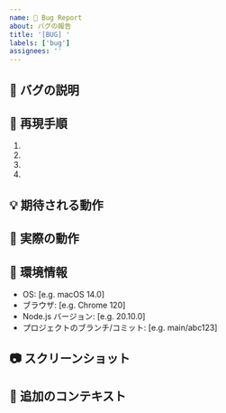 ```yaml
---
name: 🐛 Bug Report
about: バグの報告
title: '[BUG] '
labels: ['bug']
assignees: ''
---
```


## 🐛 バグの説明
<!-- バグについて明確で簡潔な説明 -->

## 🔄 再現手順
1. 
2. 
3. 
4. 

## 💡 期待される動作
<!-- 何が起こるべきかの説明 -->

## 🚫 実際の動作
<!-- 実際に何が起こったかの説明 -->

## 📱 環境情報
- OS: [e.g. macOS 14.0]
- ブラウザ: [e.g. Chrome 120]
- Node.js バージョン: [e.g. 20.10.0]
- プロジェクトのブランチ/コミット: [e.g. main/abc123]

## 📷 スクリーンショット
<!-- 必要に応じて追加 -->

## 📝 追加のコンテキスト
<!-- その他の有用な情報 -->